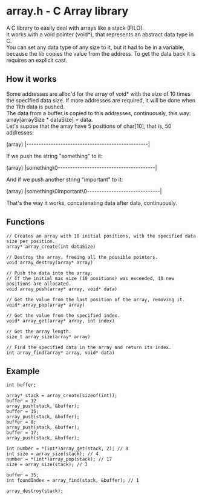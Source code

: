 # array.h - C Array library

A C library to easily deal with arrays like a stack (FILO).  
It works with a void pointer (void*), that represents an abstract data type in C.  
You can set any data type of any size to it, but it had to be in a variable, because the lib copies the value from the address. To get the data back it is requires an explicit cast.

## How it works

Some addresses are alloc'd for the array of void* with the size of 10 times the specified data size. If more addresses are required, it will be done when the 11th data is pushed.  
The data from a buffer is copied to this addresses, continuously, this way: array[arraySize * dataSize] = data.  
Let's supose that the array have 5 positions of char[10], that is, 50 addresses:  
  
(array) |--------------------------------------------------|  
  
If we push the string "something" to it:  
  
(array) |something\0----------------------------------------|  
  
And if we push another string "important" to it:  
  
(array) |something\0important\0------------------------------|  
   
That's the way it works, concatenating data after data, continuously.  


## Functions

```
// Creates an array with 10 initial positions, with the specified data size per position.
array* array_create(int dataSize)

// Destroy the array, freeing all the possible pointers.
void array_destroy(array* array)

// Push the data into the array.
// If the initial max size (10 positions) was exceeded, 10 new positions are allocated.
void array_push(array* array, void* data)

// Get the value from the last position of the array, removing it.
void* array_pop(array* array)

// Get the value from the specified index.
void* array_get(array* array, int index)

// Get the array length.
size_t array_size(array* array)

// Find the specified data in the array and return its index.
int array_find(array* array, void* data)

```

## Example

```
int buffer;

array* stack = array_create(sizeof(int));
buffer = 12
array_push(stack, &buffer);
buffer = 35;
array_push(stack, &buffer);
buffer = 8;
array_push(stack, &buffer);
buffer = 17;
array_push(stack, &buffer);

int number = *(int*)array_get(stack, 2); // 8
int size = array_size(stack); // 4
number = *(int*)array_pop(stack); // 17
size = array_size(stack); // 3

buffer = 35;
int foundIndex = array_find(stack, &buffer); // 1

array_destroy(stack);
```
